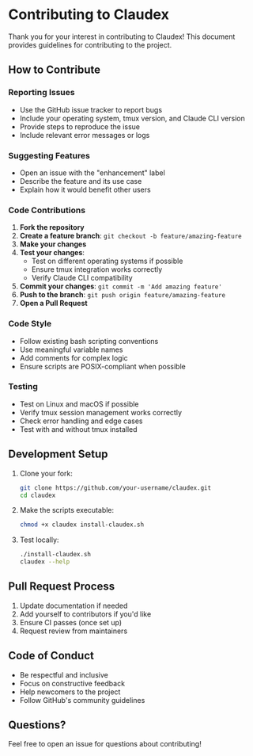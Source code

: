 # Contributing to Claudex

Thank you for your interest in contributing to Claudex! This document provides guidelines for contributing to the project.

## How to Contribute

### Reporting Issues
- Use the GitHub issue tracker to report bugs
- Include your operating system, tmux version, and Claude CLI version
- Provide steps to reproduce the issue
- Include relevant error messages or logs

### Suggesting Features
- Open an issue with the "enhancement" label
- Describe the feature and its use case
- Explain how it would benefit other users

### Code Contributions

1. **Fork the repository**
2. **Create a feature branch**: `git checkout -b feature/amazing-feature`
3. **Make your changes**
4. **Test your changes**:
   - Test on different operating systems if possible
   - Ensure tmux integration works correctly
   - Verify Claude CLI compatibility
5. **Commit your changes**: `git commit -m 'Add amazing feature'`
6. **Push to the branch**: `git push origin feature/amazing-feature`
7. **Open a Pull Request**

### Code Style
- Follow existing bash scripting conventions
- Use meaningful variable names
- Add comments for complex logic
- Ensure scripts are POSIX-compliant when possible

### Testing
- Test on Linux and macOS if possible
- Verify tmux session management works correctly
- Check error handling and edge cases
- Test with and without tmux installed

## Development Setup

1. Clone your fork:
   ```bash
   git clone https://github.com/your-username/claudex.git
   cd claudex
   ```

2. Make the scripts executable:
   ```bash
   chmod +x claudex install-claudex.sh
   ```

3. Test locally:
   ```bash
   ./install-claudex.sh
   claudex --help
   ```

## Pull Request Process

1. Update documentation if needed
2. Add yourself to contributors if you'd like
3. Ensure CI passes (once set up)
4. Request review from maintainers

## Code of Conduct

- Be respectful and inclusive
- Focus on constructive feedback
- Help newcomers to the project
- Follow GitHub's community guidelines

## Questions?

Feel free to open an issue for questions about contributing!